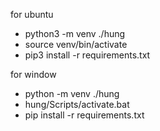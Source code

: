 for ubuntu
- python3 -m venv ./hung
- source venv/bin/activate
- pip3 install -r requirements.txt

for window
- python -m venv ./hung
- hung/Scripts/activate.bat
- pip install -r requirements.txt
